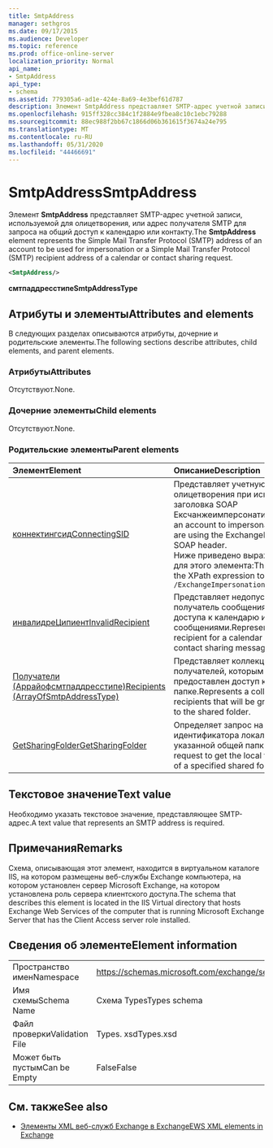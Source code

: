 ```yaml
---
title: SmtpAddress
manager: sethgros
ms.date: 09/17/2015
ms.audience: Developer
ms.topic: reference
ms.prod: office-online-server
localization_priority: Normal
api_name:
- SmtpAddress
api_type:
- schema
ms.assetid: 779305a6-ad1e-424e-8a69-4e3bef61d787
description: Элемент SmtpAddress представляет SMTP-адрес учетной записи, используемой для олицетворения, или адрес получателя SMTP для запроса на общий доступ к календарю или контакту.
ms.openlocfilehash: 915ff328cc384c1f2884e9fbea8c10c1ebc79288
ms.sourcegitcommit: 88ec988f2bb67c1866d06b361615f3674a24e795
ms.translationtype: MT
ms.contentlocale: ru-RU
ms.lasthandoff: 05/31/2020
ms.locfileid: "44466691"
---
```

# <a name="smtpaddress"></a><span data-ttu-id="80109-103">SmtpAddress</span><span class="sxs-lookup"><span data-stu-id="80109-103">SmtpAddress</span></span>

<span data-ttu-id="80109-104">Элемент **SmtpAddress** представляет SMTP-адрес учетной записи, используемой для олицетворения, или адрес получателя SMTP для запроса на общий доступ к календарю или контакту.</span><span class="sxs-lookup"><span data-stu-id="80109-104">The **SmtpAddress** element represents the Simple Mail Transfer Protocol (SMTP) address of an account to be used for impersonation or a Simple Mail Transfer Protocol (SMTP) recipient address of a calendar or contact sharing request.</span></span> 
  
```xml
<SmtpAddress/>
```

<span data-ttu-id="80109-105">**смтпаддресстипе**</span><span class="sxs-lookup"><span data-stu-id="80109-105">**SmtpAddressType**</span></span>

## <a name="attributes-and-elements"></a><span data-ttu-id="80109-106">Атрибуты и элементы</span><span class="sxs-lookup"><span data-stu-id="80109-106">Attributes and elements</span></span>

<span data-ttu-id="80109-107">В следующих разделах описываются атрибуты, дочерние и родительские элементы.</span><span class="sxs-lookup"><span data-stu-id="80109-107">The following sections describe attributes, child elements, and parent elements.</span></span>
  
### <a name="attributes"></a><span data-ttu-id="80109-108">Атрибуты</span><span class="sxs-lookup"><span data-stu-id="80109-108">Attributes</span></span>

<span data-ttu-id="80109-109">Отсутствуют.</span><span class="sxs-lookup"><span data-stu-id="80109-109">None.</span></span>
  
### <a name="child-elements"></a><span data-ttu-id="80109-110">Дочерние элементы</span><span class="sxs-lookup"><span data-stu-id="80109-110">Child elements</span></span>

<span data-ttu-id="80109-111">Отсутствуют.</span><span class="sxs-lookup"><span data-stu-id="80109-111">None.</span></span>
  
### <a name="parent-elements"></a><span data-ttu-id="80109-112">Родительские элементы</span><span class="sxs-lookup"><span data-stu-id="80109-112">Parent elements</span></span>

|<span data-ttu-id="80109-113">**Элемент**</span><span class="sxs-lookup"><span data-stu-id="80109-113">**Element**</span></span>|<span data-ttu-id="80109-114">**Описание**</span><span class="sxs-lookup"><span data-stu-id="80109-114">**Description**</span></span>|
|:-----|:-----|
|[<span data-ttu-id="80109-115">коннектингсид</span><span class="sxs-lookup"><span data-stu-id="80109-115">ConnectingSID</span></span>](connectingsid.md) <br/> |<span data-ttu-id="80109-116">Представляет учетную запись для олицетворения при использовании заголовка SOAP Ексчанжеимперсонатион.</span><span class="sxs-lookup"><span data-stu-id="80109-116">Represents an account to impersonate when you are using the ExchangeImpersonation SOAP header.</span></span>  <br/> <span data-ttu-id="80109-117">Ниже приведено выражение XPath для этого элемента:</span><span class="sxs-lookup"><span data-stu-id="80109-117">The following is the XPath expression to this element:</span></span>  <br/>  `/ExchangeImpersonation/ConnectingSID` <br/> |
|[<span data-ttu-id="80109-118">инвалидреЦипиент</span><span class="sxs-lookup"><span data-stu-id="80109-118">InvalidRecipient</span></span>](invalidrecipient.md) <br/> |<span data-ttu-id="80109-119">Представляет недопустимый получатель сообщения общего доступа к календарю или обмена сообщениями.</span><span class="sxs-lookup"><span data-stu-id="80109-119">Represents an invalid recipient for a calendar sharing or contact sharing message.</span></span>  <br/> |
|[<span data-ttu-id="80109-120">Получатели (Аррайофсмтпаддресстипе)</span><span class="sxs-lookup"><span data-stu-id="80109-120">Recipients (ArrayOfSmtpAddressType)</span></span>](recipients-arrayofsmtpaddresstype.md) <br/> |<span data-ttu-id="80109-121">Представляет коллекцию получателей, которым будет предоставлен доступ к общей папке.</span><span class="sxs-lookup"><span data-stu-id="80109-121">Represents a collection of recipients that will be granted access to the shared folder.</span></span>  <br/> |
|[<span data-ttu-id="80109-122">GetSharingFolder</span><span class="sxs-lookup"><span data-stu-id="80109-122">GetSharingFolder</span></span>](getsharingfolder.md) <br/> |<span data-ttu-id="80109-123">Определяет запрос на получение идентификатора локальной папки указанной общей папки.</span><span class="sxs-lookup"><span data-stu-id="80109-123">Defines a request to get the local folder identifier of a specified shared folder.</span></span>  <br/> |
   
## <a name="text-value"></a><span data-ttu-id="80109-124">Текстовое значение</span><span class="sxs-lookup"><span data-stu-id="80109-124">Text value</span></span>

<span data-ttu-id="80109-125">Необходимо указать текстовое значение, представляющее SMTP-адрес.</span><span class="sxs-lookup"><span data-stu-id="80109-125">A text value that represents an SMTP address is required.</span></span>
  
## <a name="remarks"></a><span data-ttu-id="80109-126">Примечания</span><span class="sxs-lookup"><span data-stu-id="80109-126">Remarks</span></span>

<span data-ttu-id="80109-127">Схема, описывающая этот элемент, находится в виртуальном каталоге IIS, на котором размещены веб-службы Exchange компьютера, на котором установлен сервер Microsoft Exchange, на котором установлена роль сервера клиентского доступа.</span><span class="sxs-lookup"><span data-stu-id="80109-127">The schema that describes this element is located in the IIS Virtual directory that hosts Exchange Web Services of the computer that is running Microsoft Exchange Server that has the Client Access server role installed.</span></span>
  
## <a name="element-information"></a><span data-ttu-id="80109-128">Сведения об элементе</span><span class="sxs-lookup"><span data-stu-id="80109-128">Element information</span></span>

|||
|:-----|:-----|
|<span data-ttu-id="80109-129">Пространство имен</span><span class="sxs-lookup"><span data-stu-id="80109-129">Namespace</span></span>  <br/> |https://schemas.microsoft.com/exchange/services/2006/types  <br/> |
|<span data-ttu-id="80109-130">Имя схемы</span><span class="sxs-lookup"><span data-stu-id="80109-130">Schema Name</span></span>  <br/> |<span data-ttu-id="80109-131">Схема Types</span><span class="sxs-lookup"><span data-stu-id="80109-131">Types schema</span></span>  <br/> |
|<span data-ttu-id="80109-132">Файл проверки</span><span class="sxs-lookup"><span data-stu-id="80109-132">Validation File</span></span>  <br/> |<span data-ttu-id="80109-133">Types. xsd</span><span class="sxs-lookup"><span data-stu-id="80109-133">Types.xsd</span></span>  <br/> |
|<span data-ttu-id="80109-134">Может быть пустым</span><span class="sxs-lookup"><span data-stu-id="80109-134">Can be Empty</span></span>  <br/> |<span data-ttu-id="80109-135">False</span><span class="sxs-lookup"><span data-stu-id="80109-135">False</span></span>  <br/> |
   
## <a name="see-also"></a><span data-ttu-id="80109-136">См. также</span><span class="sxs-lookup"><span data-stu-id="80109-136">See also</span></span>

- [<span data-ttu-id="80109-137">Элементы XML веб-служб Exchange в Exchange</span><span class="sxs-lookup"><span data-stu-id="80109-137">EWS XML elements in Exchange</span></span>](ews-xml-elements-in-exchange.md)

